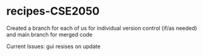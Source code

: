 # recipes-CSE2050
Created a branch for each of us for individual version control (if/as needed)
and main branch for merged code

Current Issues: gui resises on update